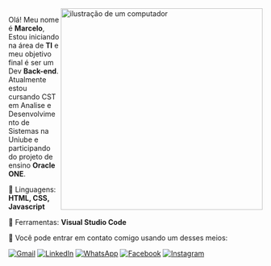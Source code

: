 <img src="https://raw.githubusercontent.com/MicaelliMedeiros/micaellimedeiros/master/image/computer-illustration.png" alt="ilustração de um computador" min-width="400px" max-width="400px" width="400px" align="right">

<p align="left"> 
  Olá! Meu nome é <strong>Marcelo</strong>, Estou iniciando na área de <strong>TI</strong> e meu objetivo final é ser um Dev <strong>Back-end</strong>.<br>
  Atualmente estou cursando CST em Analise e Desenvolvimento de Sistemas na Uniube e participando do projeto de ensino <strong>Oracle ONE</strong>.
</p>

<p align="left">
  🦄 Linguagens: <strong>HTML, CSS, Javascript</strong>
</p>

<p align="left">
  💼 Ferramentas: <strong>Visual Studio Code</strong>
</p>

<p align="left">
  💌 Você pode entrar em contato comigo usando um desses meios: 
</p>

<p align="left">
  <a href="#" title="Gmail">
  <img src="https://img.shields.io/badge/-Gmail-FF0000?style=flat-square&labelColor=FF0000&logo=gmail&logoColor=white&link=mailto:zqyburn@gmail.com?subject=Ol%C3%A1!+gostaria+de+entrar+em+contato!&body=Aqui+vai+uma+longa+descri%C3%A7%C3%A3o!" alt="Gmail"/></a>
  <a href="#" title="LinkedIn">
  <img src="https://img.shields.io/badge/-Linkedin-0e76a8?style=flat-square&logo=Linkedin&logoColor=white&link=https://www.linkedin.com/in/marcelo-mendes-8b1231205/" alt="LinkedIn"/></a>
  <a href="#" title="WhatsApp">
  <img src="https://img.shields.io/badge/-WhatsApp-25d366?style=flat-square&labelColor=25d366&logo=whatsapp&logoColor=white&link=https://wa.link/vbyjkl" alt="WhatsApp"/></a>
  <a href="#" title="Facebook">
  <img src="https://img.shields.io/badge/-Facebook-3b5998?style=flat-square&labelColor=3b5998&logo=facebook&logoColor=white&link=https://www.facebook.com/profile.php?id=100028410967877&locale=pt_BR" alt="Facebook"/></a>
  <a href="#" title="Instagram">
  <img src="https://img.shields.io/badge/-Instagram-DF0174?style=flat-square&labelColor=DF0174&logo=instagram&logoColor=white&link=https://www.instagram.com/zqyburn/" alt="Instagram"/></a>
</p>
